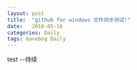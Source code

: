 ```yaml
---
layout: post
title:  "github for windows 文件同步测试!"
date:   2016-05-16
categories: Daily
tags: davebog Daily
---
```

test
--待续
